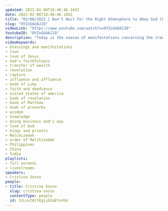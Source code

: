 ```yaml
---
updated: 2022-02-06T18:46:46.145Z
date: 2022-02-06T18:46:46.145Z
title: "02/06/2022 | Don't Wait for the Right Atmosphere to Obey God (Pastor Cristina Sosso)"
slug: "OYZsGGUAJJQ"
videoLink: "https://www.youtube.com/watch?v=OYZsGGUAJJQ"
YoutubeID: "OYZsGGUAJJQ"
description: "Today is the season of manifestations concerning the transfer of wealth influence and affluence. We can't wait around for the right opportunity to obey God. Matthew 11:12 tells us that the violent take the Kingdom of God \"by force\". We need to be forceful in our obedience to God. We cannot delay any longer. Manifestations are today. Manifestations are now. This sermon was delivered by Pastor Cris Sosso at Freedom Fellowship Church International on February 2, 2022."
videoKeywords:
- blessings and manifestations
- love
- love of Jesus
- God's faithfulness
- transfer of wealth
- revelation
- rapture
- influence and affluence
- book of Luke
- faith and obedience
- united states of america
- book of revelation
- book of Matthew
- book of proverbs
- wisdom
- knowledge
- doing business God's way
- love of God
- kings and priests
- Melchizedek
- order of Melchizedek
- Philippines
- China
- India
playlists:
- full sermons
- livestreams
speakers:
- Cristina Sosso
people:
- title: Cristina Sosso
  slug: cristina-sosso
  contentType: people
  id: 3zLvufAtlKgiiGIaEYs4S4
---
```

